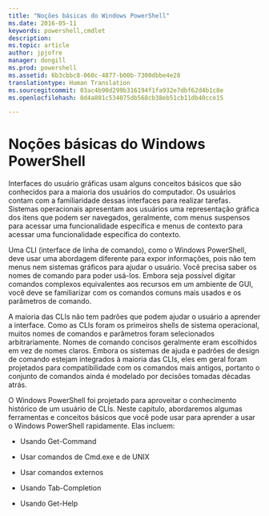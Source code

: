 ```yaml
---
title: "Noções básicas do Windows PowerShell"
ms.date: 2016-05-11
keywords: powershell,cmdlet
description: 
ms.topic: article
author: jpjofre
manager: dongill
ms.prod: powershell
ms.assetid: 6b3cbbc8-060c-4877-b00b-7300dbbe4e28
translationtype: Human Translation
ms.sourcegitcommit: 03ac4b90d299b316194f1fa932e7dbf62d4b1c8e
ms.openlocfilehash: 8d4a801c534075db568cb38eb51cb11db40cce15

---
```


# Noções básicas do Windows PowerShell
Interfaces do usuário gráficas usam alguns conceitos básicos que são conhecidos para a maioria dos usuários do computador. Os usuários contam com a familiaridade dessas interfaces para realizar tarefas. Sistemas operacionais apresentam aos usuários uma representação gráfica dos itens que podem ser navegados, geralmente, com menus suspensos para acessar uma funcionalidade específica e menus de contexto para acessar uma funcionalidade específica do contexto.

Uma CLI (interface de linha de comando), como o Windows PowerShell, deve usar uma abordagem diferente para expor informações, pois não tem menus nem sistemas gráficos para ajudar o usuário. Você precisa saber os nomes de comando para poder usá-los. Embora seja possível digitar comandos complexos equivalentes aos recursos em um ambiente de GUI, você deve se familiarizar com os comandos comuns mais usados e os parâmetros de comando.

A maioria das CLIs não tem padrões que podem ajudar o usuário a aprender a interface. Como as CLIs foram os primeiros shells de sistema operacional, muitos nomes de comandos e parâmetros foram selecionados arbitrariamente. Nomes de comando concisos geralmente eram escolhidos em vez de nomes claros. Embora os sistemas de ajuda e padrões de design de comando estejam integrados à maioria das CLIs, eles em geral foram projetados para compatibilidade com os comandos mais antigos, portanto o conjunto de comandos ainda é modelado por decisões tomadas décadas atrás.

O Windows PowerShell foi projetado para aproveitar o conhecimento histórico de um usuário de CLIs. Neste capítulo, abordaremos algumas ferramentas e conceitos básicos que você pode usar para aprender a usar o Windows PowerShell rapidamente. Elas incluem:

-   Usando Get\-Command

-   Usar comandos de Cmd.exe e de UNIX

-   Usar comandos externos

-   Usando Tab\-Completion

-   Usando Get\-Help




<!--HONumber=Jun16_HO4-->


